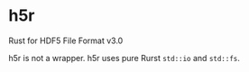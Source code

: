 # h5r
Rust for HDF5 File Format v3.0

h5r is not a wrapper.
h5r uses pure Rurst `std::io` and `std::fs`.

